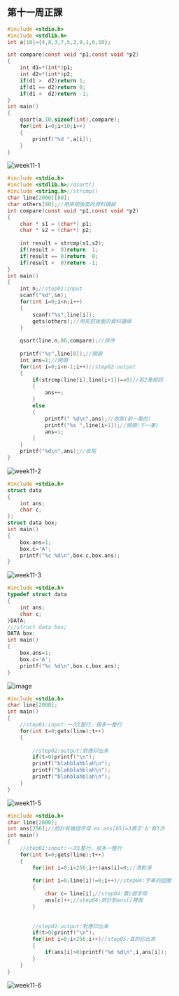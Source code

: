 ## 第十一周正課

```c
#include <stdio.h>
#include <stdlib.h>
int a[10]={4,8,3,7,5,2,9,1,6,10};

int compare(const void *p1,const void *p2)
{
    int d1=*(int*)p1;
    int d2=*(int*)p2;
    if(d1 >  d2)return 1;
    if(d1 == d2)return 0;
    if(d1 <  d2)return -1;
}
int main()
{
    qsort(a,10,sizeof(int),compare);
    for(int i=0;i<10;i++)
    {
        printf("%d ",a[i]);
    }
}

```
![week11-1](https://user-images.githubusercontent.com/71545492/117387417-78c3ae80-af1b-11eb-9caa-ffffc6a6d881.png)


```c
#include <stdio.h>
#include <stdlib.h>//qsort()
#include <string.h>//strcmp()
char line[2000][80];
char others[80];//用來把後面的資料讀掉
int compare(const void *p1,const void *p2)
{
	char * s1 = (char*) p1;
	char * s2 = (char*) p2;
	
	int result = strcmp(s1,s2);
	if(result >  0)return  1;
	if(result == 0)return  0;
	if(result <  0)return -1;
}
int main()
{
	int n;//step01:input
	scanf("%d",&n);
	for(int i=0;i<n;i++)
	{
		scanf("%s",line[i]);
		gets(others);//用來把後面的資料讀掉
	}
	
	qsort(line,n,80,compare);//排序
	
	printf("%s",line[0]);//開頭
	int ans=1;//開頭
	for(int i=0;i<n-1;i++)//step02:output
	{
		if(strcmp(line[i],line[i+1])==0)//若2筆相同
		{
			ans++;
		}
		else
		{
			printf(" %d\n",ans);//收尾(前一筆的)
			printf("%s ",line[i+1]);//開頭(下一筆)
			ans=1;
		}
	}
	printf("%d\n",ans);//收尾
}
```
![week11-2](https://user-images.githubusercontent.com/71545492/117387795-1ae39680-af1c-11eb-8238-545f5abc790d.png)

```c
#include <stdio.h>
struct data
{
    int ans;
    char c;
};
struct data box;
int main()
{
    box.ans=1;
    box.c='A';
    printf("%c %d\n",box.c,box.ans);
}
```
![week11-3](https://user-images.githubusercontent.com/71545492/117390817-6a789100-af21-11eb-90a1-02b0f998975b.png)


```c
#include <stdio.h>
typedef struct data
{
    int ans;
    char c;
}DATA;
///struct data box;
DATA box;
int main()
{
    box.ans=1;
    box.c='A';
    printf("%c %d\n",box.c,box.ans);
}
```
![image](https://user-images.githubusercontent.com/71545492/117391487-9b0cfa80-af22-11eb-92a1-47e73843a0d0.png)


```c
#include <stdio.h>
char line[2000];
int main()
{
	//step01:input:一次1整行，很多一整行
	for(int t=0;gets(line);t++)
	{
		
		//step02:output:對應印出來
		if(t>0)printf("\n");
		printf("blahblahblah\n");
		printf("blahblahblah\n");
		printf("blahblahblah\n");
	}
}
```
![week11-5](https://user-images.githubusercontent.com/71545492/117394788-5f296380-af29-11eb-8297-2843ab4390ce.png)


```c
#include <stdio.h>
char line[2000];
int ans[256];//統計有幾個字母 ex.ans[65]=3表示'A'有3次
int main()
{
	//step01:input:一次1整行，很多一整行
	for(int t=0;gets(line);t++)
	{
		for(int i=0;i<256;i++)ans[i]=0;//清乾淨
		
		for(int i=0;line[i]!=0;i++)//step04:字串的迴圈
		{
			char c= line[i];//step04:第i個字母
			ans[c]++;//step04:統計到ans[]裡面
		}
		
		
		//step02:output:對應印出來
		if(t>0)printf("\n");
		for(int i=0;i<256;i++)//step05:真的印出來
		{
			if(ans[i]>0)printf("%d %d\n",i,ans[i]);
		}
	}
}
```
![week11-6](https://user-images.githubusercontent.com/71545492/117394797-62bcea80-af29-11eb-8f3b-798933713910.png)
